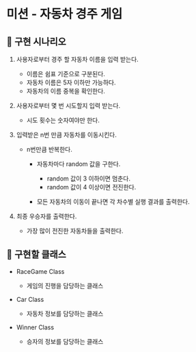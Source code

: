 # 미션 - 자동차 경주 게임

## 🚀 구현 시나리오
1. 사용자로부터 경주 할 자동차 이름을 입력 받는다.
   - 이름은 쉼표 기준으로 구분된다.
   - 자동차 이름은 5자 이하만 가능하다.
   - 자동차의 이름 중복을 확인한다.
   

2. 사용자로부터 몇 번 시도할지 입력 받는다.
   - 시도 횟수는 숫자여야만 한다.


3. 입력받은 n번 만큼 자동차를 이동시킨다.
   - n번만큼 반복한다.
     - 자동차마다 random 값을 구한다.
       - random 값이 3 이하이면 멈춘다.
       - random 값이 4 이상이면 전진한다.
       
     - 모든 자동차의 이동이 끝나면 각 차수별 실행 결과를 출력한다.


4. 최종 우승자를 출력한다.
   - 가장 많이 전진한 자동차들을 출력한다.


## 📝 구현할 클래스
- RaceGame Class
  - 게임의 진행을 담당하는 클래스


- Car Class
  - 자동차 정보를 담당하는 클래스


- Winner Class
  - 승자의 정보를 담당하는 클래스

